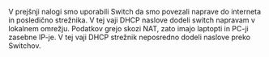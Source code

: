 V prejšnji nalogi smo uporabili Switch da smo povezali naprave do interneta in posledično strežnika.
V tej vaji DHCP naslove dodeli switch napravam v lokalnem omrežju. Podatkov grejo skozi NAT, zato imajo laptopti in PC-ji zasebne IP-je.
V tej vaji DHCP strežnik neposredno dodeli naslove preko Switchov.
